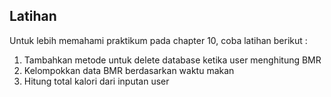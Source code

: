 ## Latihan

 Untuk lebih memahami praktikum pada chapter 10, coba latihan berikut : 

1. Tambahkan metode untuk delete database ketika user menghitung BMR
2. Kelompokkan data BMR berdasarkan waktu makan
3. Hitung total kalori dari inputan user